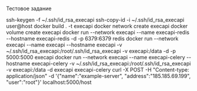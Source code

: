 Тестовое задание

ssh-keygen -f ~/.ssh/id_rsa_execapi
ssh-copy-id -i ~/.ssh/id_rsa_execapi user@host
docker build . -t execapi
docker network create execapi
docker volume create execapi
docker run --network execapi --name execapi-redis  --hostname execapi-redis  -d -p 6379:6379 redis
docker run --network execapi --name execapi        --hostname execapi -v ~/.ssh/id_rsa_execapi:/root/.ssh/id_rsa_execapi -v execapi:/data -d -p 5000:5000 execapi
docker run --network execapi --name execapi-celery --hostname execapi-celery -v ~/.ssh/id_rsa_execapi:/root/.ssh/id_rsa_execapi -v execapi:/data -d execapi execapi-celery
curl -X POST -H "Content-type: application/json" -d '{"name":"example-server", "address":"185.185.69.199", "user":"root"}' localhost:5000/host

